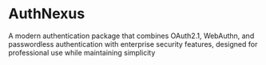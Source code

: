 # AuthNexus
A modern authentication package that combines OAuth2.1, WebAuthn, and passwordless authentication with enterprise security features, designed for professional use while maintaining simplicity
